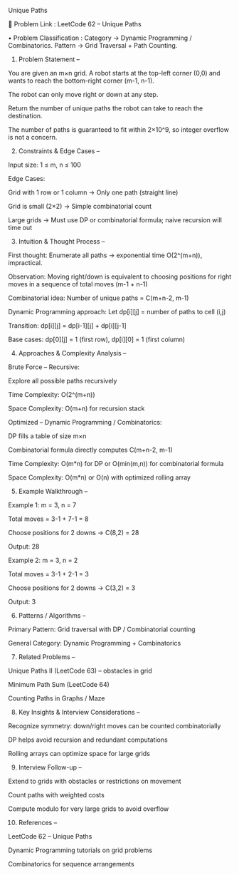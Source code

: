 Unique Paths

🔗 Problem Link : LeetCode 62 – Unique Paths

• Problem Classification : Category → Dynamic Programming / Combinatorics.
Pattern → Grid Traversal + Path Counting.

1. Problem Statement –

You are given an m×n grid. A robot starts at the top-left corner (0,0) and wants to reach the bottom-right corner (m-1, n-1).

The robot can only move right or down at any step.

Return the number of unique paths the robot can take to reach the destination.

The number of paths is guaranteed to fit within 2×10^9, so integer overflow is not a concern.

2. Constraints & Edge Cases –

Input size: 1 ≤ m, n ≤ 100

Edge Cases:

Grid with 1 row or 1 column → Only one path (straight line)

Grid is small (2×2) → Simple combinatorial count

Large grids → Must use DP or combinatorial formula; naive recursion will time out

3. Intuition & Thought Process –

First thought: Enumerate all paths → exponential time O(2^(m+n)), impractical.

Observation: Moving right/down is equivalent to choosing positions for right moves in a sequence of total moves (m-1 + n-1)

Combinatorial idea: Number of unique paths = C(m+n-2, m-1)

Dynamic Programming approach: Let dp[i][j] = number of paths to cell (i,j)

Transition: dp[i][j] = dp[i-1][j] + dp[i][j-1]

Base cases: dp[0][j] = 1 (first row), dp[i][0] = 1 (first column)

4. Approaches & Complexity Analysis –

Brute Force – Recursive:

Explore all possible paths recursively

Time Complexity: O(2^(m+n))

Space Complexity: O(m+n) for recursion stack

Optimized – Dynamic Programming / Combinatorics:

DP fills a table of size m×n

Combinatorial formula directly computes C(m+n-2, m-1)

Time Complexity: O(m*n) for DP or O(min(m,n)) for combinatorial formula

Space Complexity: O(m*n) or O(n) with optimized rolling array

5. Example Walkthrough –

Example 1: m = 3, n = 7

Total moves = 3-1 + 7-1 = 8

Choose positions for 2 downs → C(8,2) = 28

Output: 28

Example 2: m = 3, n = 2

Total moves = 3-1 + 2-1 = 3

Choose positions for 2 downs → C(3,2) = 3

Output: 3

6. Patterns / Algorithms –

Primary Pattern: Grid traversal with DP / Combinatorial counting

General Category: Dynamic Programming + Combinatorics

7. Related Problems –

Unique Paths II (LeetCode 63) – obstacles in grid

Minimum Path Sum (LeetCode 64)

Counting Paths in Graphs / Maze

8. Key Insights & Interview Considerations –

Recognize symmetry: down/right moves can be counted combinatorially

DP helps avoid recursion and redundant computations

Rolling arrays can optimize space for large grids

9. Interview Follow-up –

Extend to grids with obstacles or restrictions on movement

Count paths with weighted costs

Compute modulo for very large grids to avoid overflow

10. References –

LeetCode 62 – Unique Paths

Dynamic Programming tutorials on grid problems

Combinatorics for sequence arrangements